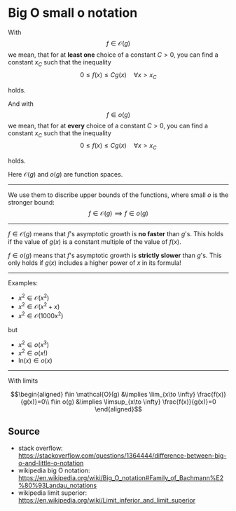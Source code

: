 # Big O  small o notation


With 
$$f\in \mathcal{O}(g)$$
we mean, that for at **least one** choice of a constant $C > 0$, you can find a constant $x_C$ such that the inequality 
$$0 \leq f(x) \leq C g(x)\quad \forall x>x_C$$

holds. 

And with 
$$f\in o(g)$$
we mean, that for at **every** choice of a constant $C > 0$, you can find a constant $x_C$ such that the inequality 
$$0 \leq f(x) \leq C g(x)\quad \forall x>x_C$$

holds.

Here $\mathcal{O}(g)$ and $o(g)$ are function spaces. 

--------------

We use them to discribe upper bounds of the functions, where small $o$ is the stronger bound:
$$f\in \mathcal{O}(g)\implies f\in o(g)$$

------------

$f\in \mathcal{O}(g)$ means that $f$'s asymptotic growth is **no faster** than $g$'s. This holds if the value of $g(x)$ is a constant multiple of the value of $f(x)$.

$f\in o(g)$ means that $f$'s asymptotic growth is **strictly slower** than $g$'s. This only holds if $g(x)$ includes a higher power of $x$ in its formula!

------------

Examples:
- $x^2 \in \mathcal{O}(x^2)$
- $x^2 \in \mathcal{O}(x^2+x)$
- $x^2 \in \mathcal{O}(1000x^2)$

but
- $x^2 \in o(x^3)$
- $x^2 \in o(x!)$
- $\text{ln}(x) \in o(x)$

---------

With limits

$$\begin{aligned}
    f\in \mathcal{O}(g) &\implies \lim_{x\to \infty} \frac{f(x)}{g(x)}=0\\
    f\in o(g) &\implies \limsup_{x\to \infty} \frac{f(x)}{g(x)}=0
\end{aligned}$$

## Source

- stack overflow: https://stackoverflow.com/questions/1364444/difference-between-big-o-and-little-o-notation
- wikipedia big O notation: https://en.wikipedia.org/wiki/Big_O_notation#Family_of_Bachmann%E2%80%93Landau_notations
- wikipedia limit superior: https://en.wikipedia.org/wiki/Limit_inferior_and_limit_superior

